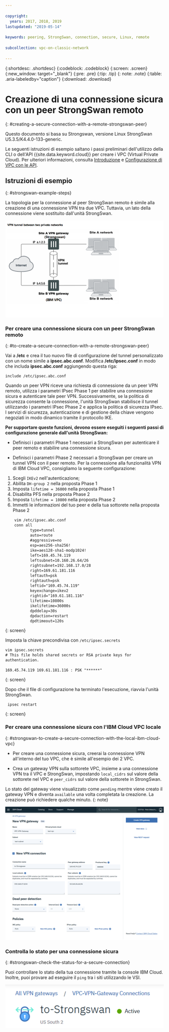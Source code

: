 ```yaml
---

copyright:
  years: 2017, 2018, 2019
lastupdated: "2019-05-14"

keywords: peering, StrongSwan, connection, secure, Linux, remote

subcollection: vpc-on-classic-network

---
```


{:shortdesc: .shortdesc}
{:codeblock: .codeblock}
{:screen: .screen}
{:new_window: target="_blank"}
{:pre: .pre}
{:tip: .tip}
{: note: .note}
{:table: .aria-labeledby="caption"}
{:download: .download}


# Creazione di una connessione sicura con un peer StrongSwan remoto
{: #creating-a-secure-connection-with-a-remote-strongswan-peer}

Questo documento si basa su Strongswan, versione Linux StrongSwan U5.3.5/K4.4.0-133-generic.

Le seguenti istruzioni di esempio saltano i passi preliminari dell'utilizzo della CLI o dell'API {{site.data.keyword.cloud}} per creare i VPC (Virtual Private Cloud). Per ulteriori informazioni, consulta [Introduzione](/docs/vpc-on-classic?topic=vpc-on-classic-getting-started) e [Configurazione di VPC con le API](/docs/vpc-on-classic?topic=vpc-on-classic-creating-a-vpc-using-the-rest-apis).

## Istruzioni di esempio
{: #strongswan-example-steps}

La topologia per la connessione al peer StrongSwan remoto è simile alla creazione di una connessione VPN tra due VPC. Tuttavia, un lato della connessione viene sostituito dall'unità StrongSwan.

![immetti la descrizione dell'immagine qui](./images/vpc-vpn-sw-figure.png)

### Per creare una connessione sicura con un peer StrongSwan remoto
{: #to-create-a-secure-connection-with-a-remote-strongswan-peer}

Vai a **/etc** e crea il tuo nuovo file di configurazione del tunnel personalizzato con un nome simile a **ipsec.abc.conf**. Modifica **/etc/ipsec.conf** in modo che includa **ipsec.abc.conf** aggiungendo questa riga:

    include /etc/ipsec.abc.conf

Quando un peer VPN riceve una richiesta di connessione da un peer VPN remoto, utilizza i parametri IPsec Phase 1 per stabilire una connessione sicura e autenticare tale peer VPN. Successivamente, se la politica di sicurezza consente la connessione, l'unità StrongSwan stabilisce il tunnel utilizzando i parametri IPsec Phase 2 e applica la politica di sicurezza IPsec. I servizi di sicurezza, autenticazione e di gestione della chiave vengono negoziati in modo dinamico tramite il protocollo IKE.

**Per supportare queste funzioni, devono essere eseguiti i seguenti passi di configurazione generale dall'unità StrongSwan:**

* Definisci i parametri Phase 1 necessari a StrongSwan per autenticare il peer remoto e stabilire una connessione sicura.

* Definisci i parametri Phase 2 necessari a StrongSwan per creare un tunnel VPN con il peer remoto.
Per la connessione alla funzionalità VPN di IBM Cloud VPC, consigliamo la seguente configurazione:

1. Scegli `IKEv2` nell'autenticazione;
2. Abilita `DH-group 2` nella proposta Phase 1
3. Imposta `lifetime = 36000` nella proposta Phase 1
4. Disabilita PFS nella proposta Phase 2
5. Imposta `lifetime = 10800` nella proposta Phase 2
6. Immetti le informazioni del tuo peer e della tua sottorete nella proposta Phase 2

```
    vim /etc/ipsec.abc.conf
    conn all
           type=tunnel
           auto=route
           #aggressive=no
           esp=aes256-sha256!
           ike=aes128-sha1-modp1024!
           left=169.45.74.119
           leftsubnet=10.160.26.64/26
           rightsubnet=192.168.17.0/28
           right=169.61.181.116
           leftauth=psk
           rightauth=psk
           leftid="169.45.74.119"
           keyexchange=ikev2
           rightid="169.61.181.116"
           lifetime=10800s
           ikelifetime=36000s
           dpddelay=30s
           dpdaction=restart
           dpdtimeout=120s
```
{: screen}

Imposta la chiave precondivisa con `/etc/ipsec.secrets`

```
vim ipsec.secrets
# This file holds shared secrets or RSA private keys for authentication.

169.45.74.119 169.61.181.116 : PSK "******"

```
{: screen}

Dopo che il file di configurazione ha terminato l'esecuzione, riavvia l'unità StrongSwan.

```
 ipsec restart
```
{: screen}

### Per creare una connessione sicura con l'IBM Cloud VPC locale
{: #strongswan-to-create-a-secure-connection-with-the-local-ibm-cloud-vpc}

* Per creare una connessione sicura, creerai la connessione VPN all'interno del tuo VPC, che è simile all'esempio dei 2 VPC.

* Crea un gateway VPN sulla sottorete VPC, insieme a una connessione VPN tra il VPC e StrongSwan, impostando `local_cidrs` sul valore della sottorete nel VPC e `peer_cidrs` sul valore della sottorete in StrongSwan.

Lo stato del gateway viene visualizzato come `pending` mentre viene creato il gateway VPN e diventa `available` una volta completata la creazione. La creazione può richiedere qualche minuto.
{: note}

![vpc-vpn-sw-connection](./images/vpc-vpn-sw-connection.png)

### Controlla lo stato per una connessione sicura
{: #strongswan-check-the-status-for-a-secure-connection}

Puoi controllare lo stato della tua connessione tramite la console IBM Cloud. Inoltre, puoi provare ad eseguire il `ping` tra i siti utilizzando le VSI.

![vpc-vpn-sw-status.png](./images/vpc-vpn-sw-status.png)

